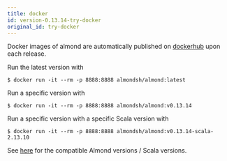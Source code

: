 ```yaml
---
title: docker
id: version-0.13.14-try-docker
original_id: try-docker
---
```


Docker images of almond are automatically published on
[dockerhub](https://hub.docker.com/r/almondsh/almond) upon each release.

Run the latest version with
```
$ docker run -it --rm -p 8888:8888 almondsh/almond:latest
```

Run a specific version with
```
$ docker run -it --rm -p 8888:8888 almondsh/almond:v0.13.14
```

Run a specific version with a specific Scala version with
```
$ docker run -it --rm -p 8888:8888 almondsh/almond:v0.13.14-scala-2.13.10
```

See [here](install-versions.md) for the compatible Almond versions / Scala
versions.
